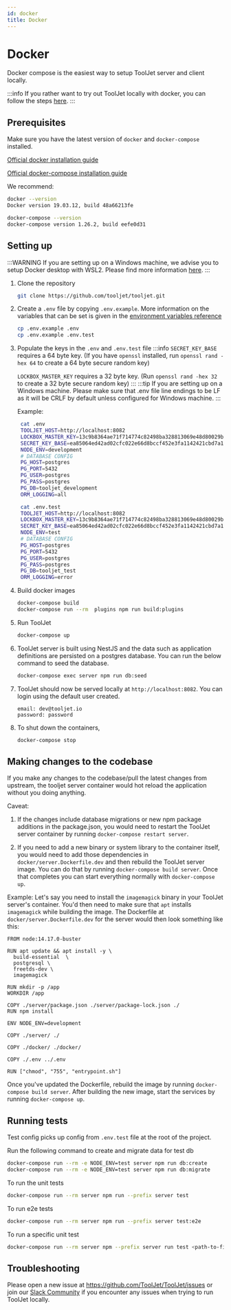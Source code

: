 ```yaml
---
id: docker
title: Docker
---
```


# Docker

Docker compose is the easiest way to setup ToolJet server and client locally.

:::info
If you rather want to try out ToolJet locally with docker, you can follow the steps [here](https://docs.tooljet.com/docs/setup/docker-local).
:::

## Prerequisites

Make sure you have the latest version of `docker` and `docker-compose` installed.

[Official docker installation guide](https://docs.docker.com/desktop/)

[Official docker-compose installation guide](https://docs.docker.com/compose/install/)

We recommend:

```bash
docker --version
Docker version 19.03.12, build 48a66213fe

docker-compose --version
docker-compose version 1.26.2, build eefe0d31
```

## Setting up

:::WARNING
If you are setting up on a Windows machine, we advise you to setup Docker desktop with WSL2.
Please find more information [here](https://docs.docker.com/desktop/windows/wsl/).
:::

1. Clone the repository
   ```bash
   git clone https://github.com/tooljet/tooljet.git
   ```

2. Create a `.env` file by copying `.env.example`. More information on the variables that can be set is given in the [environment variables reference](/docs/setup/env-vars)
   ```bash
   cp .env.example .env
   cp .env.example .env.test
   ```

3. Populate the keys in the `.env` and `.env.test` file
   :::info
   `SECRET_KEY_BASE` requires a 64 byte key. (If you have `openssl` installed, run `openssl rand -hex 64` to create a 64 byte secure random key)

   `LOCKBOX_MASTER_KEY` requires a 32 byte key. (Run `openssl rand -hex 32` to create a 32 byte secure random key)
   :::
   :::tip 
   If you are setting up on a Windows machine. Please make sure that .env file line endings to be LF as it will be CRLF by default unless configured for Windows machine.
   :::
   
   Example:

   ```bash
    cat .env
    TOOLJET_HOST=http://localhost:8082
    LOCKBOX_MASTER_KEY=13c9b8364ae71f714774c82498ba328813069e48d80029bb29f49d0ada5a8e40
    SECRET_KEY_BASE=ea85064ed42ad02cfc022e66d8bccf452e3fa1142421cbd7a13592d91a2cbb866d6001060b73a98a65be57e65524357d445efae00a218461088a706decd62dcb
    NODE_ENV=development
    # DATABASE CONFIG
    PG_HOST=postgres
    PG_PORT=5432
    PG_USER=postgres
    PG_PASS=postgres
    PG_DB=tooljet_development
    ORM_LOGGING=all
   ```

   ```bash
    cat .env.test
    TOOLJET_HOST=http://localhost:8082
    LOCKBOX_MASTER_KEY=13c9b8364ae71f714774c82498ba328813069e48d80029bb29f49d0ada5a8e40
    SECRET_KEY_BASE=ea85064ed42ad02cfc022e66d8bccf452e3fa1142421cbd7a13592d91a2cbb866d6001060b73a98a65be57e65524357d445efae00a218461088a706decd62dcb
    NODE_ENV=test
    # DATABASE CONFIG
    PG_HOST=postgres
    PG_PORT=5432
    PG_USER=postgres
    PG_PASS=postgres
    PG_DB=tooljet_test
    ORM_LOGGING=error
   ```

4. Build docker images

   ```bash
   docker-compose build
   docker-compose run --rm  plugins npm run build:plugins
   ```

5. Run ToolJet

   ```bash
   docker-compose up
   ```

6. ToolJet server is built using NestJS and the data such as application definitions are persisted on a postgres database. You can run the below command to seed the database.

   ```bash
   docker-compose exec server npm run db:seed
   ```

7. ToolJet should now be served locally at `http://localhost:8082`. You can login using the default user created.
   ```
   email: dev@tooljet.io
   password: password
   ```

8. To shut down the containers,
   ```bash
   docker-compose stop
   ```

## Making changes to the codebase

If you make any changes to the codebase/pull the latest changes from upstream, the tooljet server container would hot reload the application without you doing anything.

Caveat:

1. If the changes include database migrations or new npm package additions in the package.json, you would need to restart the ToolJet server container by running `docker-compose restart server`.

2. If you need to add a new binary or system library to the container itself, you would need to add those dependencies in `docker/server.Dockerfile.dev` and then rebuild the ToolJet server image. You can do that by running `docker-compose build server`. Once that completes you can start everything normally with `docker-compose up`.

Example:
Let's say you need to install the `imagemagick` binary in your ToolJet server's container. You'd then need to make sure that `apt` installs `imagemagick` while building the image. The Dockerfile at `docker/server.Dockerfile.dev` for the server would then look something like this:

```
FROM node:14.17.0-buster

RUN apt update && apt install -y \
  build-essential  \
  postgresql \
  freetds-dev \
  imagemagick

RUN mkdir -p /app
WORKDIR /app

COPY ./server/package.json ./server/package-lock.json ./
RUN npm install

ENV NODE_ENV=development

COPY ./server/ ./

COPY ./docker/ ./docker/

COPY ./.env ../.env

RUN ["chmod", "755", "entrypoint.sh"]

```

Once you've updated the Dockerfile, rebuild the image by running `docker-compose build server`. After building the new image, start the services by running `docker-compose up`.

## Running tests

Test config picks up config from `.env.test` file at the root of the project.

Run the following command to create and migrate data for test db

```bash
docker-compose run --rm -e NODE_ENV=test server npm run db:create
docker-compose run --rm -e NODE_ENV=test server npm run db:migrate
```

To run the unit tests
```bash
docker-compose run --rm server npm run --prefix server test
```

To run e2e tests
```bash
docker-compose run --rm server npm run --prefix server test:e2e
```

To run a specific unit test

```bash
docker-compose run --rm server npm --prefix server run test <path-to-file>
```

## Troubleshooting

Please open a new issue at https://github.com/ToolJet/ToolJet/issues or join our [Slack Community](https://tooljet.com/slack) if you encounter any issues when trying to run ToolJet locally.
